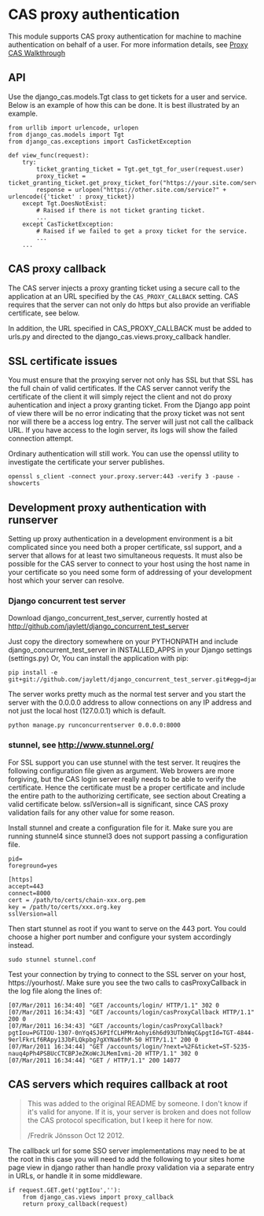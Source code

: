 # CAS proxy authentication

This module supports CAS proxy authentication for machine to machine authentication
on behalf of a user. For more information details, see [Proxy CAS Walkthrough](https://wiki.jasig.org/display/CAS/Proxy+CAS+Walkthrough)

## API

Use the django_cas.models.Tgt class to get tickets for a user and service. Below
is an example of how this can be done. It is best illustrated by an example.

```
from urllib import urlencode, urlopen
from django_cas.models import Tgt
from django_cas.exceptions import CasTicketException

def view_func(request):
	try:
		ticket_granting_ticket = Tgt.get_tgt_for_user(request.user)
		proxy_ticket = ticket_granting_ticket.get_proxy_ticket_for("https://your.site.com/service")
		response = urlopen("https://other.site.com/service?" +  urlencode({'ticket' : proxy_ticket})
	except Tgt.DoesNotExist:
		# Raised if there is not ticket granting ticket.
		...
	except CasTicketException:
		# Raised if we failed to get a proxy ticket for the service.
		...
	...
```

## CAS proxy callback

The CAS server injects a proxy granting ticket using a secure call to the application
at an URL specified by the `CAS_PROXY_CALLBACK` setting. CAS requires that the server
can not only do https but also provide an verifiable certificate, see below.

In addition, the URL specified in CAS_PROXY_CALLBACK must be added to urls.py and 
directed to the django_cas.views.proxy_callback handler.

## SSL certificate issues

You must ensure that the proxying server not only has SSL but that SSL has the full
chain of valid certificates. If the CAS server cannot verify the certificate of the 
client it will simply reject the client and not do proxy auhentication and inject
a proxy granting ticket. From the Django app point of view there will be no error
indicating that the proxy ticket was not sent nor will there be a access log entry.
The server will just not call the callback URL. If you have access to the login
server, its logs will show the failed connection attempt.
 
Ordinary authentication will still work. You can use the openssl utility to investigate
the certificate your server publishes.

```
openssl s_client -connect your.proxy.server:443 -verify 3 -pause -showcerts 
```

## Development proxy authentication with runserver

Setting up proxy authentication in a development environment is a bit complicated since
you need both a proper certificate, ssl support, and a server that allows for at least
two simultaneous requests. It must also be possible for the CAS server to connect
to your host using the host name in your certificate so you need some form of addressing
of your development host which your server can resolve.

### Django concurrent test server

Download django_concurrent_test_server, currently hosted at 
http://github.com/jaylett/django_concurrent_test_server

Just copy the directory somewhere on your PYTHONPATH and include django_concurrent_test_server
in INSTALLED_APPS in your Django settings (settings.py) Or, You can install the application with pip:
```
pip install -e git+git://github.com/jaylett/django_concurrent_test_server.git#egg=django_concurrent_test_server
```

The server works pretty much as the normal test server and you start the server with the 0.0.0.0
address to allow connections on any IP address and not just the local host (127.0.0.1) which is
default.
```
python manage.py runconcurrentserver 0.0.0.0:8000
```

### stunnel, see http://www.stunnel.org/

For SSL support you can use stunnel with the test server.
It reuqires the following configuration file given as argument. Web
browers are more forgiving, but the CAS login server really needs to be
able to verify the certificate. Hence the certificate must be a proper
certificate and include the entire path to the authorizing certificate,
see section about Creating a valid certificate below.
sslVersion=all is significant, since CAS proxy validation fails
for any other value for some reason.

Install stunnel and create a configuration file for it. Make sure you are
running stunnel4 since stunnel3 does not support passing a configuration file.
```
pid=
foreground=yes

[https]
accept=443
connect=8000
cert = /path/to/certs/chain-xxx.org.pem
key = /path/to/certs/xxx.org.key
sslVersion=all
```

Then start stunnel as root if you want to serve on the 443 port. You could
choose a higher port number and configure your system accordingly instead.
```
sudo stunnel stunnel.conf
```

Test your connection by trying to connect to the SSL server on your host, 
https://yourhost/. Make sure you see the two calls to casProxyCallback in
the log file along the lines of:
```
[07/Mar/2011 16:34:40] "GET /accounts/login/ HTTP/1.1" 302 0
[07/Mar/2011 16:34:43] "GET /accounts/login/casProxyCallback HTTP/1.1" 200 0
[07/Mar/2011 16:34:43] "GET /accounts/login/casProxyCallback?pgtIou=PGTIOU-1307-0nYq4SJ6PIfCLHPMrAohyi6h6d93UTbhWqC&pgtId=TGT-4844-9erlFkrLf6RApy13JbFLQkpbg7gXYNa6fhM-50 HTTP/1.1" 200 0
[07/Mar/2011 16:34:44] "GET /accounts/login/?next=%2F&ticket=ST-5235-nauq4pPh4PSBUcCTCBPJeZKoWcJLMemIvmi-20 HTTP/1.1" 302 0
[07/Mar/2011 16:34:44] "GET / HTTP/1.1" 200 14077
```

## CAS servers which requires callback at root

> This was added to the original README by someone. I don't know if it's valid for
> anyone. If it is, your server is broken and does not follow the CAS protocol
> specification, but I keep it here for now.
>
> /Fredrik Jönsson Oct 12 2012.

The callback url for some SSO server implementations may need to be at the root
in this case you will need to add the following to your sites home page view 
in django rather than handle proxy validation via a separate entry in URLs, or 
handle it in some middleware. 

```
if request.GET.get('pgtIou',''):
    from django_cas.views import proxy_callback
    return proxy_callback(request)
```